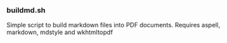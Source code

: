 ### buildmd.sh
Simple script to build markdown files into PDF documents.
Requires aspell, markdown, mdstyle and wkhtmltopdf
